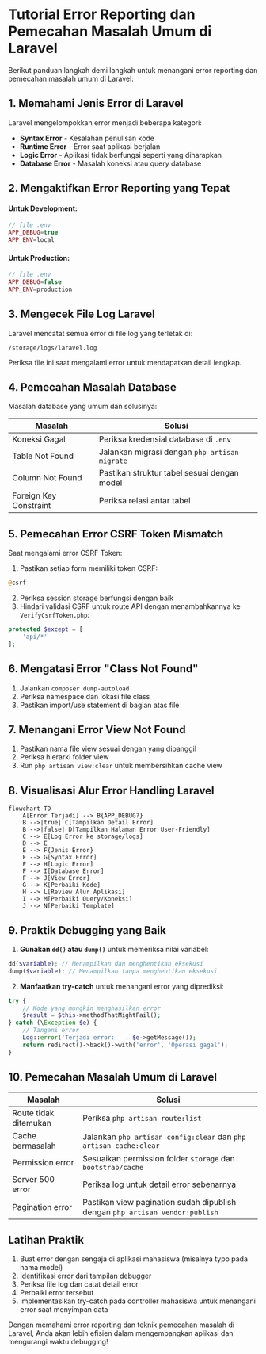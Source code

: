 # Tutorial Error Reporting dan Pemecahan Masalah Umum di Laravel

Berikut panduan langkah demi langkah untuk menangani error reporting dan pemecahan masalah umum di Laravel:

## 1. Memahami Jenis Error di Laravel

Laravel mengelompokkan error menjadi beberapa kategori:
- **Syntax Error** - Kesalahan penulisan kode
- **Runtime Error** - Error saat aplikasi berjalan
- **Logic Error** - Aplikasi tidak berfungsi seperti yang diharapkan
- **Database Error** - Masalah koneksi atau query database

## 2. Mengaktifkan Error Reporting yang Tepat

#### Untuk Development:
```php
// file .env
APP_DEBUG=true
APP_ENV=local
```

#### Untuk Production:
```php
// file .env
APP_DEBUG=false
APP_ENV=production
```

## 3. Mengecek File Log Laravel

Laravel mencatat semua error di file log yang terletak di:
```
/storage/logs/laravel.log
```

Periksa file ini saat mengalami error untuk mendapatkan detail lengkap.

## 4. Pemecahan Masalah Database

Masalah database yang umum dan solusinya:

| Masalah | Solusi |
|---------|--------|
| Koneksi Gagal | Periksa kredensial database di `.env` |
| Table Not Found | Jalankan migrasi dengan `php artisan migrate` |
| Column Not Found | Pastikan struktur tabel sesuai dengan model |
| Foreign Key Constraint | Periksa relasi antar tabel |

## 5. Pemecahan Error CSRF Token Mismatch

Saat mengalami error CSRF Token:
1. Pastikan setiap form memiliki token CSRF:
```php
@csrf
```
2. Periksa session storage berfungsi dengan baik
3. Hindari validasi CSRF untuk route API dengan menambahkannya ke `VerifyCsrfToken.php`:
```php
protected $except = [
    'api/*'
];
```

## 6. Mengatasi Error "Class Not Found"

1. Jalankan `composer dump-autoload`
2. Periksa namespace dan lokasi file class
3. Pastikan import/use statement di bagian atas file

## 7. Menangani Error View Not Found

1. Pastikan nama file view sesuai dengan yang dipanggil
2. Periksa hierarki folder view
3. Run `php artisan view:clear` untuk membersihkan cache view

## 8. Visualisasi Alur Error Handling Laravel

```mermaid
flowchart TD
    A[Error Terjadi] --> B{APP_DEBUG?}
    B -->|true| C[Tampilkan Detail Error]
    B -->|false| D[Tampilkan Halaman Error User-Friendly]
    C --> E[Log Error ke storage/logs]
    D --> E
    E --> F{Jenis Error}
    F --> G[Syntax Error]
    F --> H[Logic Error]
    F --> I[Database Error]
    F --> J[View Error]
    G --> K[Perbaiki Kode]
    H --> L[Review Alur Aplikasi]
    I --> M[Perbaiki Query/Koneksi]
    J --> N[Perbaiki Template]

```

## 9. Praktik Debugging yang Baik

1. **Gunakan `dd()` atau `dump()`** untuk memeriksa nilai variabel:
```php
dd($variable); // Menampilkan dan menghentikan eksekusi
dump($variable); // Menampilkan tanpa menghentikan eksekusi
```

2. **Manfaatkan try-catch** untuk menangani error yang diprediksi:
```php
try {
    // Kode yang mungkin menghasilkan error
    $result = $this->methodThatMightFail();
} catch (\Exception $e) {
    // Tangani error
    Log::error('Terjadi error: ' . $e->getMessage());
    return redirect()->back()->with('error', 'Operasi gagal');
}
```

## 10. Pemecahan Masalah Umum di Laravel

| Masalah | Solusi |
|---------|--------|
| Route tidak ditemukan | Periksa `php artisan route:list` |
| Cache bermasalah | Jalankan `php artisan config:clear` dan `php artisan cache:clear` |
| Permission error | Sesuaikan permission folder `storage` dan `bootstrap/cache` |
| Server 500 error | Periksa log untuk detail error sebenarnya |
| Pagination error | Pastikan view pagination sudah dipublish dengan `php artisan vendor:publish` |

## Latihan Praktik

1. Buat error dengan sengaja di aplikasi mahasiswa (misalnya typo pada nama model)
2. Identifikasi error dari tampilan debugger
3. Periksa file log dan catat detail error
4. Perbaiki error tersebut
5. Implementasikan try-catch pada controller mahasiswa untuk menangani error saat menyimpan data

Dengan memahami error reporting dan teknik pemecahan masalah di Laravel, Anda akan lebih efisien dalam mengembangkan aplikasi dan mengurangi waktu debugging!